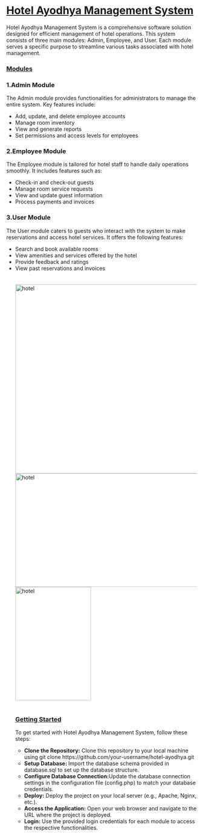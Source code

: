 <h1><u><B>Hotel Ayodhya Management System</B></u></h1>

Hotel Ayodhya Management System is a comprehensive software solution designed for efficient management of hotel operations. This system consists of three main modules: Admin, Employee, and User. Each module serves a specific purpose to streamline various tasks associated with hotel management.
<h3><B><u>Modules</u></B></h3>
<h3><B>1.Admin Module</B></h3>
The Admin module provides functionalities for administrators to manage the entire system. Key features include:
<ul>
  <li>Add, update, and delete employee accounts</li>
  <li>Manage room inventory</li>
  <li>View and generate reports</li>
  <li>Set permissions and access levels for employees</li>
</ul>
<h3><B>2.Employee Module</B></h3>
The Employee module is tailored for hotel staff to handle daily operations smoothly. It includes features such as:
<ul>
  <li>Check-in and check-out guests</li>
  <li>Manage room service requests</li>
  <li>View and update guest information</li>
  <li>Process payments and invoices</li>
</ul>
<h3><B>3.User Module</B></h3>
The User module caters to guests who interact with the system to make reservations and access hotel services. It offers the following features:
<Ul>
  <li>Search and book available rooms</li>
  <li>View amenities and services offered by the hotel</li>
  <li>Provide feedback and ratings</li>
  <li>View past reservations and invoices</li
</Ul><br><br>
<img src="https://github.com/PavanSacharya/Hotel-Ayodhya/assets/159934757/7962e37c-fcd4-468c-819c-029a53eadefd" alt="hotel" width="700" height="500">
<br>

<img src="https://github.com/PavanSacharya/Hotel-Ayodhya/assets/159934757/283424bc-3b4b-4072-b42f-78faec723ce3" alt="hotel" width="500" height="300">

<img src="https://github.com/PavanSacharya/Hotel-Ayodhya/assets/159934757/d390bb60-8f66-4676-bef0-dc6c32a3cff8" alt="hotel" width="200" height="300">
<br><br>
<h3><B><U>Getting Started</U></B></h3>
To get started with Hotel Ayodhya Management System, follow these steps:<br>
<ul>
  <li><B>Clone the Repository:</B> Clone this repository to your local machine using git clone https://github.com/your-username/hotel-ayodhya.git</li>
  <li><B>Setup Database: </B>Import the database schema provided in database.sql to set up the database structure.</li>
  <li><B>Configure Database Connection:</B>Update the database connection settings in the configuration file (config.php) to match your database credentials.</li>
  <li><B>Deploy:</B> Deploy the project on your local server (e.g., Apache, Nginx, etc.).</li>
  <li><B>Access the Application:</B> Open your web browser and navigate to the URL where the project is deployed.</li>
  <li><B>Login:</B> Use the provided login credentials for each module to access the respective functionalities.</li>
</ul>

